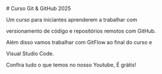\# Curso Git \& GitHub 2025



Um curso para iniciantes aprenderem a trabalhar com

versionamento de código e repositórios remotos com GitHub.



Além disso vamos trabalhar com GitFlow ao final do curso e

Visual Studio Code.



Confira tudo o que temos no nosso Youtube, É grátis!